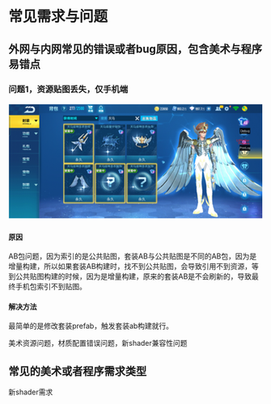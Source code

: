 # 常见需求与问题

## 外网与内网常见的错误或者bug原因，包含美术与程序易错点

### 问题1，资源贴图丢失，仅手机端

![](../../../.gitbook/assets/image%20%28183%29.png)

#### 原因

AB包问题，因为索引的是公共贴图，套装AB与公共贴图是不同的AB包，因为是增量构建，所以如果套装AB构建时，找不到公共贴图，会导致引用不到资源，等到公共贴图构建的时候，因为是增量构建，原来的套装AB是不会刷新的，导致最终手机包索引不到贴图。

#### 解决方法

最简单的是修改套装prefab，触发套装ab构建就行。







美术资源问题，材质配置错误问题，新shader兼容性问题

## 常见的美术或者程序需求类型

新shader需求

